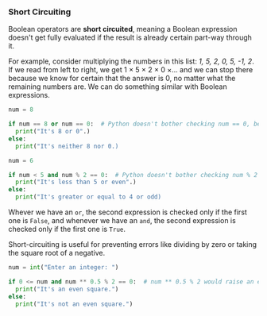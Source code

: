 ### Short Circuiting

Boolean operators are **short circuited**, meaning a Boolean expression doesn't get fully evaluated if the result is already certain part-way through it.

For example, consider multiplying the numbers in this list: *1, 5, 2, 0, 5, -1, 2*. If we read from left to right, we get 1 × 5 × 2 × 0 ×... and we can stop there because we know for certain that the answer is 0, no matter what the remaining numbers are. We can do something similar with Boolean expressions.

```python
num = 8

if num == 8 or num == 0:  # Python doesn't bother checking num == 0, because the expression is going to be True no matter what
  print("It's 8 or 0".)
else:
  print("It's neither 8 nor 0.)
```

```python
num = 6

if num < 5 and num % 2 == 0:  # Python doesn't bother checking num % 2 == 0, because the expression is going to be False no matter what
  print("It's less than 5 or even".)
else:
  print("It's greater or equal to 4 or odd)
```

Whever we have an `or`, the second expression is checked only if the first one is `False`, and whenever we have an `and`, the second expression is checked only if the first one is `True`.

Short-circuiting is useful for preventing errors like dividing by zero or taking the square root of a negative.

```python
num = int("Enter an integer: ")

if 0 <= num and num ** 0.5 % 2 == 0:  # num ** 0.5 % 2 would raise an error if num is negative, but we can prevent that using short circuiting
  print("It's an even square.")
else: 
  print("It's not an even square.")
```

